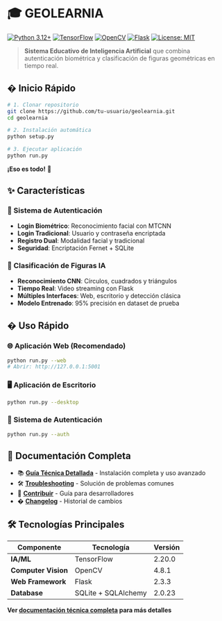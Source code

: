 # 🎓 GEOLEARNIA

[![Python 3.12+](https://img.shields.io/badge/python-3.12+-blue.svg)](https://www.python.org/downloads/)
[![TensorFlow](https://img.shields.io/badge/TensorFlow-2.20.0-orange.svg)](https://tensorflow.org/)
[![OpenCV](https://img.shields.io/badge/OpenCV-4.8.1-green.svg)](https://opencv.org/)
[![Flask](https://img.shields.io/badge/Flask-2.3.3-lightgrey.svg)](https://flask.palletsprojects.com/)
[![License: MIT](https://img.shields.io/badge/License-MIT-yellow.svg)](https://opensource.org/licenses/MIT)

> **Sistema Educativo de Inteligencia Artificial** que combina autenticación biométrica y clasificación de figuras geométricas en tiempo real.

## � Inicio Rápido

```bash
# 1. Clonar repositorio
git clone https://github.com/tu-usuario/geolearnia.git
cd geolearnia

# 2. Instalación automática
python setup.py

# 3. Ejecutar aplicación
python run.py
```

**¡Eso es todo!** 🎉

## ✨ Características

### 🔐 Sistema de Autenticación
- **Login Biométrico**: Reconocimiento facial con MTCNN
- **Login Tradicional**: Usuario y contraseña encriptada
- **Registro Dual**: Modalidad facial y tradicional
- **Seguridad**: Encriptación Fernet + SQLite

### 🔺 Clasificación de Figuras IA
- **Reconocimiento CNN**: Círculos, cuadrados y triángulos
- **Tiempo Real**: Video streaming con Flask
- **Múltiples Interfaces**: Web, escritorio y detección clásica
- **Modelo Entrenado**: 95% precisión en dataset de prueba

## � Uso Rápido

### 🌐 Aplicación Web (Recomendado)
```bash
python run.py --web
# Abrir: http://127.0.0.1:5001
```

### 🖥️ Aplicación de Escritorio
```bash
python run.py --desktop
```

### 🔐 Sistema de Autenticación
```bash
python run.py --auth
```

## 📖 Documentación Completa

- 📚 **[Guía Técnica Detallada](README_GITHUB.md)** - Instalación completa y uso avanzado
- 🛠️ **[Troubleshooting](TROUBLESHOOTING.md)** - Solución de problemas comunes
- 🤝 **[Contribuir](CONTRIBUTING.md)** - Guía para desarrolladores
- � **[Changelog](CHANGELOG.md)** - Historial de cambios

## 🛠️ Tecnologías Principales

| Componente | Tecnología | Versión |
|-----------|------------|---------|
| **IA/ML** | TensorFlow | 2.20.0 |
| **Computer Vision** | OpenCV | 4.8.1 |
| **Web Framework** | Flask | 2.3.3 |
| **Database** | SQLite + SQLAlchemy | 2.0.23 |

**Ver [documentación técnica completa](README_GITHUB.md) para más detalles**
